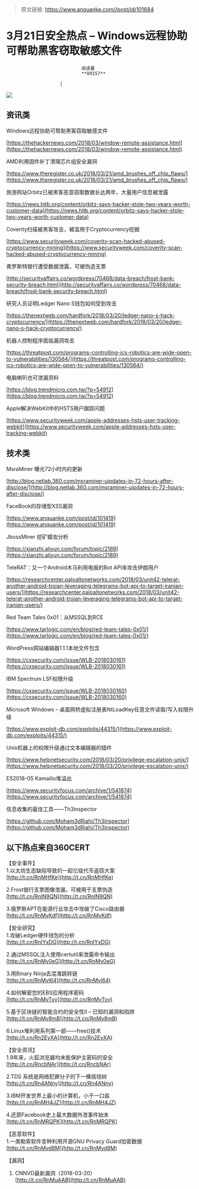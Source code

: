 > 原文链接: https://www.anquanke.com//post/id/101684 


# 3月21日安全热点 – Windows远程协助可帮助黑客窃取敏感文件


                                阅读量   
                                **89157**
                            
                        |
                        
                                                                                    



[![](https://p3.ssl.qhimg.com/t01b93e0ff70ce2b660.png)](https://p3.ssl.qhimg.com/t01b93e0ff70ce2b660.png)



## 资讯类

Windows远程协助可帮助黑客窃取敏感文件

[https://thehackernews.com/2018/03/window-remote-assistance.html](https://thehackernews.com/2018/03/window-remote-assistance.html)



AMD利用固件补丁清理芯片组安全漏洞

[https://www.theregister.co.uk/2018/03/21/amd_brushes_off_chip_flaws/](https://www.theregister.co.uk/2018/03/21/amd_brushes_off_chip_flaws/)



旅游网站Orbitz已被黑客恶意窃取数据长达两年，大量用户信息被泄露

[https://news.hitb.org/content/orbitz-says-hacker-stole-two-years-worth-customer-data](https://news.hitb.org/content/orbitz-says-hacker-stole-two-years-worth-customer-data)



Coverity扫描被黑客攻击，被滥用于Cryptocurrency挖掘

[https://www.securityweek.com/coverity-scan-hacked-abused-cryptocurrency-mining](https://www.securityweek.com/coverity-scan-hacked-abused-cryptocurrency-mining)



弗罗斯特银行遭受数据泄露，可被伪造支票

[http://securityaffairs.co/wordpress/70468/data-breach/frost-bank-security-breach.html](http://securityaffairs.co/wordpress/70468/data-breach/frost-bank-security-breach.html)



研究人员证明Ledger Nano S钱包如何受到攻击

[https://thenextweb.com/hardfork/2018/03/20/ledger-nano-s-hack-cryptocurrency/](https://thenextweb.com/hardfork/2018/03/20/ledger-nano-s-hack-cryptocurrency/)



机器人控制程序面临漏洞攻击

[https://threatpost.com/programs-controlling-ics-robotics-are-wide-open-to-vulnerabilities/130564/](https://threatpost.com/programs-controlling-ics-robotics-are-wide-open-to-vulnerabilities/130564/)



电脑喇叭也可泄漏资料

[https://blog.trendmicro.com.tw/?p=54912](https://blog.trendmicro.com.tw/?p=54912)



Apple解决WebKit中的HSTS用户跟踪问题

[https://www.securityweek.com/apple-addresses-hsts-user-tracking-webkit](https://www.securityweek.com/apple-addresses-hsts-user-tracking-webkit)



## 技术类

MsraMiner 曝光72小时内的更新

[http://blog.netlab.360.com/msraminer-uipdates-in-72-hours-after-disclose/](http://blog.netlab.360.com/msraminer-uipdates-in-72-hours-after-disclose/)



FaceBook的存储型XSS漏洞

[https://www.anquanke.com/post/id/101419](https://www.anquanke.com/post/id/101419)



JbossMiner 挖矿蠕虫分析

[https://xianzhi.aliyun.com/forum/topic/2189](https://xianzhi.aliyun.com/forum/topic/2189)



TeleRAT：又一个Android木马利用电报的Bot API来攻击伊朗用户

[https://researchcenter.paloaltonetworks.com/2018/03/unit42-telerat-another-android-trojan-leveraging-telegrams-bot-api-to-target-iranian-users/](https://researchcenter.paloaltonetworks.com/2018/03/unit42-telerat-another-android-trojan-leveraging-telegrams-bot-api-to-target-iranian-users/)



Red Team Tales 0x01：从MSSQL到RCE

[https://www.tarlogic.com/en/blog/red-team-tales-0x01/](https://www.tarlogic.com/en/blog/red-team-tales-0x01/)



WordPress网站编辑器1.1.1本地文件包含

[https://cxsecurity.com/issue/WLB-2018030161](https://cxsecurity.com/issue/WLB-2018030161)



IBM Spectrum LSF权限升级

[https://cxsecurity.com/issue/WLB-2018030160](https://cxsecurity.com/issue/WLB-2018030160)



Microsoft Windows – 桌面网桥虚拟注册表NtLoadKey任意文件读取/写入权限升级

[https://www.exploit-db.com/exploits/44315/](https://www.exploit-db.com/exploits/44315/)



Unix机器上的权限升级通过文本编辑器的插件

[https://www.helpnetsecurity.com/2018/03/20/privilege-escalation-unix/](https://www.helpnetsecurity.com/2018/03/20/privilege-escalation-unix/)



ES2018-05 Kamailio堆溢出

[https://www.securityfocus.com/archive/1/541874](https://www.securityfocus.com/archive/1/541874)



信息收集的最佳工具——Th3inspector

[https://github.com/Moham3dRiahi/Th3inspector](https://github.com/Moham3dRiahi/Th3inspector)



## 以下热点来自360CERT

【安全事件】<br>
1.以太坊生态缺陷导致的一起亿级代币盗窃大案<br>[http://t.cn/RnMHfKe](http://t.cn/RnMHfKe)



2.Frost银行支票图像泄漏，可被用于支票伪造<br>[http://t.cn/RnIN9QN](http://t.cn/RnIN9QN)



3.俄罗斯APT在能源行业攻击中攻破了Cisco路由器<br>[http://t.cn/RnMvKdf](http://t.cn/RnMvKdf)



【安全研究】<br>
1.攻破Ledger硬件钱包的分析<br>[http://t.cn/RnIYxDG](http://t.cn/RnIYxDG)



2.通过MSSQL注入使用certutil来泄露命令输出<br>[http://t.cn/RnMv0eG](http://t.cn/RnMv0eG)



3.用Binary Ninja去混淆跳转链<br>[http://t.cn/RnMvl64](http://t.cn/RnMvl64)



4.如何解密您的EBS应用程序密码<br>[http://t.cn/RnMvTvv](http://t.cn/RnMvTvv)



5.基于区块链的智能合约的安全性II – 已知的漏洞和陷阱<br>[http://t.cn/RnMv8mB](http://t.cn/RnMv8mB)



6.Linux堆利用系列第一部——free()技术<br>[http://t.cn/Rn2EyXA](http://t.cn/Rn2EyXA)



【安全资讯】<br>
1.9年来，火狐浏览器均未能保护主密码的安全<br>[http://t.cn/RncbNAr](http://t.cn/RncbNAr)



2.TDS 系统是网络犯罪分子的下一棵摇钱树<br>[http://t.cn/Rn4ANny](http://t.cn/Rn4ANny)



3.IBM开发世界上最小的计算机，小于一口盐<br>[http://t.cn/RnMH4JZ](http://t.cn/RnMH4JZ)



4.还原Facebook史上最大数据外泄事件始末<br>[http://t.cn/RnMRQPK](http://t.cn/RnMRQPK)



【恶意软件】<br>
1.一类勒索软件变种利用开源GNU Privacy Guard加密数据<br>[http://t.cn/RnMvd8M](http://t.cn/RnMvd8M)



【漏洞】<br>
1. CNNVD最新漏洞（2018-03-20）<br>[http://t.cn/RnMuAAB](http://t.cn/RnMuAAB)
